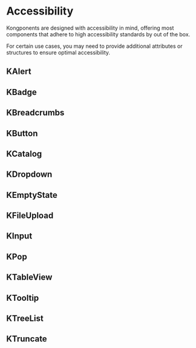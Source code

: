 # Accessibility

Kongponents are designed with accessibility in mind, offering most components that adhere to high accessibility standards by out of the box. 

For certain use cases, you may need to provide additional attributes or structures to ensure optimal accessibility.

## KAlert

## KBadge

## KBreadcrumbs

## KButton

## KCatalog

## KDropdown

## KEmptyState

## KFileUpload

## KInput

## KPop

## KTableView

## KTooltip

## KTreeList

## KTruncate
